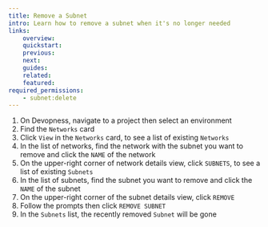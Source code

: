 ```yaml
---
title: Remove a Subnet
intro: Learn how to remove a subnet when it's no longer needed
links:
    overview:
    quickstart:
    previous:
    next:
    guides:
    related:
    featured:
required_permissions:
    - subnet:delete
---
```


1. On Devopness, navigate to a project then select an environment
1. Find the `Networks` card
1. Click `View` in the `Networks` card, to see a list of existing `Networks`
1. In the list of networks, find the network with the subnet you want to remove and click the `NAME` of the network
1. On the upper-right corner of network details view, click `SUBNETS`, to see a list of existing `Subnets`
1. In the list of subnets, find the subnet you want to remove and click the `NAME` of the subnet
1. On the upper-right corner of the subnet details view, click `REMOVE`
1. Follow the prompts then click `REMOVE SUBNET`
1. In the `Subnets` list, the recently removed `Subnet` will be gone
